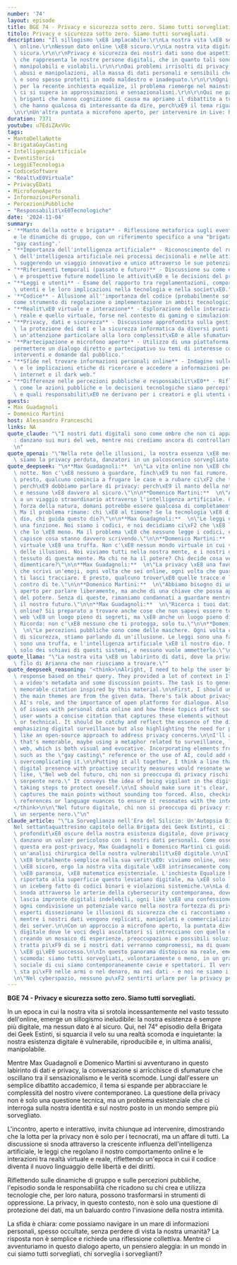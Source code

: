 ```yaml
---
number: '74'
layout: episode
title: BGE 74 - Privacy e sicurezza sotto zero. Siamo tutti sorvegliati.
titolo: Privacy e sicurezza sotto zero. Siamo tutti sorvegliati.
description: "Il sillogismo \xE8 implacabile:\r\nLa nostra vita \xE8 sempre pi\xF9\
  \ online.\r\nNessun dato online \xE8 sicuro.\r\nLa nostra vita digitale non \xE8\
  \ sicura.\r\n\r\nPrivacy e sicurezza dei nostri dati sono due aspetti del poliedro\
  \ che rappresenta le nostre persone digitali, che in quanto tali sono esposte, riproducibili,\
  \ manipolabili e violabili.\r\n\r\nDai problemi irrisolti di privacy, con relativi\
  \ abusi e manipolazioni, alla massa di dati personali e sensibili che ci riguardano\
  \ e sono spesso protetti in modo maldestro e inadeguato.\r\n\r\nOgni tanto, come\
  \ per la recente inchiesta equalize, il problema riemerge nel mainstream, dove spesso\
  \ ci si supera in approssimazioni e sensazionalismi.\r\n\r\nQui ne parliamo con\
  \ briganti che hanno cognizione di causa ma apriamo il dibattito a tutti quelli\
  \ che hanno qualcosa di interessante da dire, perch\xE9 il tema riguarda tutti.\r\
  \n\r\nUn'altra puntata a microfono aperto, per intervenire in Live: https://bit.ly/bgenoprivacy"
duration: 7371
youtube: u7EdiZAxVUc
tags:
- MantoDellaNotte
- BrigataGayCasting
- IntelligenzaArtificiale
- EventiStorici
- LeggiETecnologia
- CodiceSoftware
- "Realt\xE0Virtuale"
- PrivacyEDati
- MicrofonoAperto
- InformazioniPersonali
- PercezioniPubbliche
- "Responsabilit\xE0Tecnologiche"
date: '2024-11-04'
summary:
- '**Manto della notte e brigata** - Riflessione metaforica sugli eventi notturni
  e le dinamiche di gruppo, con un riferimento specifico a una "brigata" chiamata
  "gay casting".'
- "**Importanza dell'intelligenza artificiale** - Riconoscimento del ruolo crescente\
  \ dell'intelligenza artificiale nei processi decisionali e nelle attivit\xE0 quotidiane,\
  \ suggerendo un viaggio innovativo e unico attraverso le sue potenzialit\xE0."
- "**Riferimenti temporali (passato e futuro)** - Discussione su come eventi storici\
  \ e prospettive future modellino le attivit\xE0 e le decisioni del presente."
- "**Leggi e utenti** - Esame del rapporto tra regolamentazioni, comportamento degli\
  \ utenti e le loro implicazioni nella tecnologia e nella societ\xE0."
- '**Codice** - Allusione all''importanza del codice (probabilmente software o legale)
  come strumento di regolazione o implementazione in ambiti tecnologici o giuridici.'
- "**Realit\xE0 virtuale e interazione** - Esplorazione delle interazioni tra il mondo\
  \ reale e quello virtuale, forse nel contesto di gaming o simulazioni."
- "**Privacy, dati e sicurezza** - Discussione approfondita sulla gestione della privacy,\
  \ la protezione dei dati e la sicurezza informatica da diversi punti di vista, con\
  \ un'attenzione particolare alla loro complessit\xE0 e alle sfumature etiche."
- '**Partecipazione e microfono aperto** - Utilizzo di una piattaforma aperta per
  permettere un dialogo diretto e partecipativo su temi di interesse comune, incoraggiando
  interventi e domande dal pubblico.'
- "**Sfide nel trovare informazioni personali online** - Indagine sulle difficolt\xE0\
  \ e le implicazioni etiche di ricercare e accedere a informazioni personali attraverso\
  \ internet e il dark web."
- "**Differenze nelle percezioni pubbliche e responsabilit\xE0** - Riflessione su\
  \ come le azioni pubbliche e le decisioni tecnologiche siano percepite dalla societ\xE0\
  \ e quali responsabilit\xE0 ne derivano per i creatori e gli utenti di tali tecnologie."
guests:
- Max Guadagnoli
- Domenico Martini
host: Alessandro Franceschi
links: NA
quote_claude: "\"I nostri dati digitali sono come ombre che non ci appartengono pi\xF9\
  : danzano sui muri del web, mentre noi crediamo ancora di controllarne i movimenti.\"\
  \n"
quote_openai: "\"Nella rete delle illusioni, la nostra essenza \xE8 merce di scambio;\
  \ siamo la privacy perduta, danzatori in un palcoscenico sorvegliato.\"\n"
quote_deepseek: "\n**Max Guadagnoli:**  \n\"La vita online non \xE8 che un manto della\
  \ notte. Non c'\xE8 nessuno a guardare, finch\xE9 tu non fai rumore. Ma presto,\
  \ presto, qualcuno comincia a frugare le case e a rubare ci\xF2 che trova. Ecco\
  \ perch\xE9 dobbiamo parlare di privacy: perch\xE9 il manto della notte \xE8 finto,\
  \ e nessuno \xE8 davvero al sicuro.\"\n\n**Domenico Martini:**  \n\"Abbiamo assistito\
  \ a un viaggio straordinario attraverso l'intelligenza artificiale. Oggi, \xE8 una\
  \ forza della natura, domani potrebbe essere qualcosa di completamente diverso.\
  \ Ma il problema rimane: chi \xE8 al timone? Se la tecnologia \xE8 diventata un\
  \ dio, chi guida questo dio?\"\n\n**Max Guadagnoli:**  \n\"Le leggi non sono che\
  \ una finzione. Noi siamo i codici, e noi decidiamo ci\xF2 che \xE8 lecito e ci\xF2\
  \ che lo \xE8 meno. Ma il problema \xE8 che nessuno legge i codici, e ancor meno\
  \ capisce cosa stanno davvero scrivendo.\"\n\n**Domenico Martini:**  \n\"La realt\xE0\
  \ virtuale \xE8 una truffa. Non c'\xE8 nessun mondo virtuale in cui vivere, solo\
  \ delle illusioni. Noi viviamo tutti nella nostra mente, e i nostri dati sono il\
  \ tessuto di questa mente. Ma chi ne ha il potere? Chi decide cosa vedere e cosa\
  \ dimenticare?\"\n\n**Max Guadagnoli:**  \n\"La privacy \xE8 una favola. Ogni volta\
  \ che scrivi un'emoji, ogni volta che sei online, ogni volta che guardi un video,\
  \ ti lasci tracciare. E presto, qualcuno trover\xE0 quelle tracce e le user\xE0\
  \ contro di te.\"\n\n**Domenico Martini:**  \n\"Abbiamo bisogno di un microfono\
  \ aperto per parlare liberamente, ma anche di una chiave che possa aprire le porte\
  \ del potere. Senza di queste, rimaniamo condannati a guardare mentre qualcuno ruba\
  \ il nostro futuro.\"\n\n**Max Guadagnoli:**  \n\"Ricerca i tuoi dati personali\
  \ online? Sii preparato a trovare anche cose che non sapevi essere tua. Il dark\
  \ web \xE8 un luogo pieno di segreti, ma \xE8 anche un luogo pieno di pericoli.\
  \ Ricorda: non c'\xE8 nessuno che ti protegga, solo tu.\"\n\n**Domenico Martini:**\
  \  \n\"Le percezioni pubbliche sono come delle maschere. Ogni volta che parliamo\
  \ di sicurezza, stiamo parlando di un'illusione. Le leggi sono una farsa, i codici\
  \ sono una truffa, e l'intelligenza artificiale \xE8 il nostro dio. Ma noi siamo\
  \ solo dei schiavi di questi sistemi, e nessuno vuole ammetterlo.\"\n"
quote_llama: "\"La nostra vita \xE8 un labirinto di dati, dove la privacy \xE8 il\
  \ filo di Arianna che non riusciamo a trovare.\""
quote_deepseek_reasoning: "<think>\nAlright, I need to help the user by creating a\
  \ response based on their query. They provided a lot of context in Italian, including\
  \ a video's metadata and some discussion points. The task is to generate a short,\
  \ memorable citation inspired by this material.\n\nFirst, I should understand what\
  \ the main themes are from the given data. There's talk about privacy, digital security,\
  \ AI's role, and the importance of open platforms for dialogue. Also, there's mention\
  \ of issues with personal data online and how these topics affect society.\n\nThe\
  \ user wants a concise citation that captures these elements without being too lengthy\
  \ or technical. It should be catchy and reflect the essence of the discussion\u2014\
  emphasizing digital surveillance but also highlighting the need for proactive measures\
  \ like an open-source approach to address privacy concerns.\n\nI'll aim for something\
  \ that's memorable, maybe using a metaphor related to surveillance, like a spider\
  \ web, which is both visual and evocative. Incorporating elements from the video,\
  \ such as the \"gay casting\" reference or the use of AI, could add depth without\
  \ overcomplicating it.\n\nPutting it all together, I think a line that combines\
  \ digital presence with proactive security measures would resonate well. Maybe something\
  \ like, \"Nel web del futuro, chi non si preoccupa di privacy rischi di essere un\
  \ serpente nero.\" It conveys the idea of being vigilant in the digital world and\
  \ taking steps to protect oneself.\n\nI should make sure it's clear, concise, and\
  \ captures the main points without sounding too forced. Also, checking for any cultural\
  \ references or language nuances to ensure it resonates with the intended audience.\n\
  </think>\n\n\"Nel futuro digitale, chi non si preoccupa di privacy rischi di essere\
  \ un serpente nero.\"\n"
claude_article: "\"La Sorveglianza nell'Era del Silicio: Un'Autopsia Digitale\"\n\n\
  Nel settantaquattresimo capitolo della Brigata dei Geek Estinti, ci immergiamo nelle\
  \ profondit\xE0 oscure della nostra esistenza digitale, dove privacy e sicurezza\
  \ danzano un valzer pericoloso con i nostri dati personali. Come osservatori di\
  \ questa era post-privacy, Max Guadagnoli e Domenico Martini ci guidano attraverso\
  \ un'analisi chirurgica della nostra vulnerabilit\xE0 digitale.\n\nIl sillogismo\
  \ \xE8 brutalmente semplice nella sua verit\xE0: viviamo online, nessun dato online\
  \ \xE8 sicuro, ergo la nostra vita digitale \xE8 intrinsecamente compromessa. Non\
  \ \xE8 paranoia, \xE8 matematica esistenziale. L'inchiesta Equalize ha recentemente\
  \ riportato alla superficie questo leviatano digitale, ma \xE8 solo la punta di\
  \ un iceberg fatto di codici binari e violazioni sistemiche.\n\nLa discussione si\
  \ snoda attraverso le arterie della cybersecurity contemporanea, dove ogni click\
  \ lascia impronte digitali indelebili, ogni like \xE8 una confessione involontaria,\
  \ ogni condivisione un potenziale varco nella nostra fortezza di privacy. I nostri\
  \ esperti dissezionano le illusioni di sicurezza che ci raccontiamo quotidianamente,\
  \ mentre i nostri dati vengono replicati, manipolati e commercializzati nell'ombra\
  \ dei server.\n\nCon un approccio a microfono aperto, la puntata diventa un forum\
  \ digitale dove le voci degli ascoltatori si intrecciano con quelle degli esperti,\
  \ creando un mosaico di esperienze, preoccupazioni e possibili soluzioni. Non si\
  \ tratta pi\xF9 di se i nostri dati verranno compromessi, ma di quando - se non\
  \ \xE8 gi\xE0 successo.\n\nIn questo panorama distopico ma reale, emerge una verit\xE0\
  \ scomoda: siamo tutti sorvegliati, volontariamente o meno, in un grande esperimento\
  \ sociale di cui siamo contemporaneamente cavie e spettatori. Il vero potere non\
  \ sta pi\xF9 nelle armi o nel denaro, ma nei dati - e noi ne siamo i generosi donatori.\n\
  \n\"Nel cyberspazio, nessuno pu\xF2 sentirti urlare per la privacy perduta.\"\n"
---
```

**BGE 74 - Privacy e sicurezza sotto zero. Siamo tutti sorvegliati.**

In un epoca in cui la nostra vita si srotola incessantemente nel vasto tessuto dell'online, emerge un sillogismo ineludibile: la nostra esistenza è sempre più digitale, ma nessun dato è al sicuro. Qui, nel 74° episodio della Brigata dei Geek Estinti, si squarcia il velo su una realtà scomoda e inquietante: la nostra esistenza digitale è vulnerabile, riproducibile e, in ultima analisi, manipolabile.

Mentre Max Guadagnoli e Domenico Martini si avventurano in questo labirinto di dati e privacy, la conversazione si arricchisce di sfumature che oscillano tra il sensazionalismo e le verità scomode. Lungi dall'essere un semplice dibattito accademico, il tema si espande per abbracciare le complessità del nostro vivere contemporaneo. La questione della privacy non è solo una questione tecnica, ma un problema esistenziale che ci interroga sulla nostra identità e sul nostro posto in un mondo sempre più sorvegliato.

L'incontro, aperto e interattivo, invita chiunque ad intervenire, dimostrando che la lotta per la privacy non è solo per i tecnocrati, ma un affare di tutti. La discussione si snoda attraverso la crescente influenza dell'intelligenza artificiale, le leggi che regolano il nostro comportamento online e le interazioni tra realtà virtuale e reale, riflettendo un'epoca in cui il codice diventa il nuovo linguaggio delle libertà e dei diritti.

Riflettendo sulle dinamiche di gruppo e sulle percezioni pubbliche, l'episodio sonda le responsabilità che ricadono su chi crea e utilizza tecnologie che, per loro natura, possono trasformarsi in strumenti di oppressione. La privacy, in questo contesto, non è solo una questione di protezione dei dati, ma un baluardo contro l'invasione della nostra intimità.

La sfida è chiara: come possiamo navigare in un mare di informazioni personali, spesso occultate, senza perdere di vista la nostra umanità? La risposta non è semplice e richiede una riflessione collettiva. Mentre ci avventuriamo in questo dialogo aperto, un pensiero aleggia: in un mondo in cui siamo tutti sorvegliati, chi sorveglia i sorveglianti?
